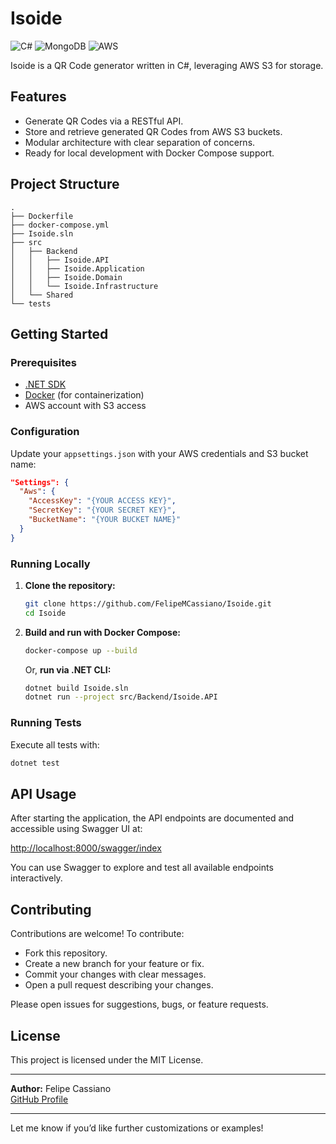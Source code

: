 # Isoide
![C#](https://img.shields.io/badge/c%23-%23239120.svg?style=for-the-badge&logo=csharp&logoColor=white) ![MongoDB](https://img.shields.io/badge/MongoDB-%234ea94b.svg?style=for-the-badge&logo=mongodb&logoColor=white) ![AWS](https://img.shields.io/badge/AWS-%23FF9900.svg?style=for-the-badge&logo=amazon-aws&logoColor=white)

Isoide is a QR Code generator written in C#, leveraging AWS S3 for storage.

## Features

- Generate QR Codes via a RESTful API.
- Store and retrieve generated QR Codes from AWS S3 buckets.
- Modular architecture with clear separation of concerns.
- Ready for local development with Docker Compose support.

## Project Structure

```
.
├── Dockerfile
├── docker-compose.yml
├── Isoide.sln
├── src
│   ├── Backend
│   │   ├── Isoide.API
│   │   ├── Isoide.Application
│   │   ├── Isoide.Domain
│   │   └── Isoide.Infrastructure
│   └── Shared
└── tests
```

## Getting Started

### Prerequisites

- [.NET SDK](https://dotnet.microsoft.com/download)
- [Docker](https://www.docker.com/get-started) (for containerization)
- AWS account with S3 access

### Configuration

Update your `appsettings.json` with your AWS credentials and S3 bucket name:

```json
"Settings": {
  "Aws": {
    "AccessKey": "{YOUR ACCESS KEY}",
    "SecretKey": "{YOUR SECRET KEY}",
    "BucketName": "{YOUR BUCKET NAME}"
  }
}
```

### Running Locally

1. **Clone the repository:**
   ```bash
   git clone https://github.com/FelipeMCassiano/Isoide.git
   cd Isoide
   ```

2. **Build and run with Docker Compose:**
   ```bash
   docker-compose up --build
   ```

   Or, **run via .NET CLI:**
   ```bash
   dotnet build Isoide.sln
   dotnet run --project src/Backend/Isoide.API
   ```

### Running Tests

Execute all tests with:
```bash
dotnet test
```

## API Usage

After starting the application, the API endpoints are documented and accessible using Swagger UI at:

[http://localhost:8000/swagger/index](http://localhost:8000/swagger/index.html)

You can use Swagger to explore and test all available endpoints interactively.

## Contributing

Contributions are welcome! To contribute:

- Fork this repository.
- Create a new branch for your feature or fix.
- Commit your changes with clear messages.
- Open a pull request describing your changes.

Please open issues for suggestions, bugs, or feature requests.

## License

This project is licensed under the MIT License.

---

**Author:** Felipe Cassiano  
[GitHub Profile](https://github.com/FelipeMCassiano)

---

Let me know if you’d like further customizations or examples!
